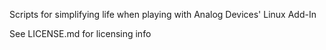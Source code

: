 Scripts for simplifying life when playing with Analog Devices' Linux Add-In

See LICENSE.md for licensing info